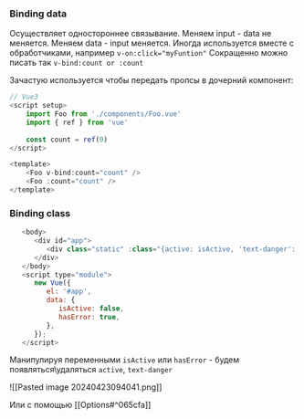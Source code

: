 ### Binding data
Осуществляет одностороннее связывание. Меняем input - data не меняется. Меняем data - input меняется.
Иногда используется вместе с обработчиками, например `v-on:click="myFuntion"`
Сокращенно можно писать так `v-bind:count or :count`

Зачастую используется чтобы передать пропсы в дочерний компонент:
```js  
// Vue3
<script setup>
	import Foo from './components/Foo.vue'
	import { ref } from 'vue'
	
	const count = ref(0)
</script>

<template>
	<Foo v-bind:count="count" />
	<Foo :count="count" />
</template>
```

### Binding class

```js
   <body>
      <div id="app">
         <div class="static" :class="{active: isActive, 'text-danger': hasError}">test1</div>
      </div>
   </body>
   <script type="module">
      new Vue({
         el: '#app',
         data: {
            isActive: false,
            hasError: true,
         },
      });
   </script>
```

Манипулируя переменными `isActive` или `hasError` - будем появляться\удаляться `active`, `text-danger`

![[Pasted image 20240423094041.png]]

Или с помощью [[Options#^065cfa]] 